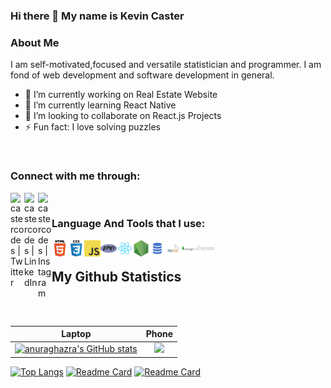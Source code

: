 ### Hi there 👋 My name is Kevin Caster


### About Me
I am self-motivated,focused and versatile statistician and programmer. I am fond of web development and software development in general.


- 🔭 I’m currently working on Real Estate Website
- 🌱 I’m currently learning React Native
- 👯 I’m looking to collaborate on React.js Projects
- ⚡ Fun fact: I love solving puzzles
<br />

### Connect with me through:

[<img align="left" alt="castercodes | Twitter" width="22px" src="https://cdn.jsdelivr.net/npm/simple-icons@v3/icons/twitter.svg" />][mytwitter]
[<img align="left" alt="castercodes | LinkedIn" width="22px" src="https://cdn.jsdelivr.net/npm/simple-icons@v3/icons/linkedin.svg" />][mylinkedin]
[<img align="left" alt="castercodes | Instagram" width="22px" src="https://cdn.jsdelivr.net/npm/simple-icons@v3/icons/facebook.svg" />][myfacebook]

<br />

### Language And Tools that I use:

[<img align="left" alt="HTML5" width="26px" src="https://raw.githubusercontent.com/github/explore/80688e429a7d4ef2fca1e82350fe8e3517d3494d/topics/html/html.png" />][html5]
[<img align="left" alt="CSS3" width="26px" src="https://raw.githubusercontent.com/github/explore/80688e429a7d4ef2fca1e82350fe8e3517d3494d/topics/css/css.png" />][css3]
[<img align="left" alt="JavaScript" width="26px" src="https://raw.githubusercontent.com/github/explore/80688e429a7d4ef2fca1e82350fe8e3517d3494d/topics/javascript/javascript.png" />][Javascript]
[<img align="left" alt="PHP" width="26px" src="https://raw.githubusercontent.com/github/explore/80688e429a7d4ef2fca1e82350fe8e3517d3494d/topics/php/php.png" />][php]
[<img align="left" alt="React" width="26px" src="https://raw.githubusercontent.com/github/explore/80688e429a7d4ef2fca1e82350fe8e3517d3494d/topics/react/react.png" />][react]
[<img align="left" alt="Node.js" width="26px" src="https://raw.githubusercontent.com/github/explore/80688e429a7d4ef2fca1e82350fe8e3517d3494d/topics/nodejs/nodejs.png" />][node]
[<img align="left" alt="SQL" width="26px" src="https://raw.githubusercontent.com/github/explore/80688e429a7d4ef2fca1e82350fe8e3517d3494d/topics/sql/sql.png" />][sql]
[<img align="left" alt="MySQL" width="26px" src="https://raw.githubusercontent.com/github/explore/80688e429a7d4ef2fca1e82350fe8e3517d3494d/topics/mysql/mysql.png" />][sql]
[<img align="left" alt="MongoDB" width="26px" src="https://raw.githubusercontent.com/github/explore/80688e429a7d4ef2fca1e82350fe8e3517d3494d/topics/mongodb/mongodb.png" />][mongo]
[<img align="left" alt="MongoDB" width="26px" src="https://raw.githubusercontent.com/github/explore/80688e429a7d4ef2fca1e82350fe8e3517d3494d/topics/express/express.png" />][express]
<br />
## My Github Statistics

<br /><br />

Laptop             |  Phone
:-------------------------:|:-------------------------:
[![anuraghazra's GitHub stats](https://github-readme-stats.vercel.app/api?username=castercodes&theme=gotham)](https://github.com/anuraghazra/github-readme-stats) |  ![](https://github.com/CasterCodes/Real-Estate-Website/blob/main/public/images/project/Screenshot%20(27).png)


[![Top Langs](https://github-readme-stats.vercel.app/api/top-langs/?username=castercodes&theme=gotham&layout=compact)](https://github.com/anuraghazra/github-readme-stats) 
[![Readme Card](https://github-readme-stats.vercel.app/api/pin/?username=castercodes&theme=gotham&repo=E-commerce-website)](https://github.com/anuraghazra/github-readme-stats)
[![Readme Card](https://github-readme-stats.vercel.app/api/pin/?username=castercodes&theme=gotham&repo=natours)](https://github.com/anuraghazra/github-readme-stats)









[mytwitter]: https://twitter.com/CasterKno
[myfacebook]: https://www.facebook.com/kevin.caster.9655
[mylinkedin]: https://www.linkedin.com/in/kevin-caster-611431201/
[html5]:https://html5.org/
[css3]:https://www.w3.org/Style/CSS/Overview.en.html
[Javascript]:https://www.javascript.com/
[php]:https://www.php.net/
[react]:https://reactjs.org/
[node]:https://nodejs.org/en/
[sql]:https://www.mysql.com/
[mongo]:https://www.mongodb.com/
[express]:https://expressjs.com/

